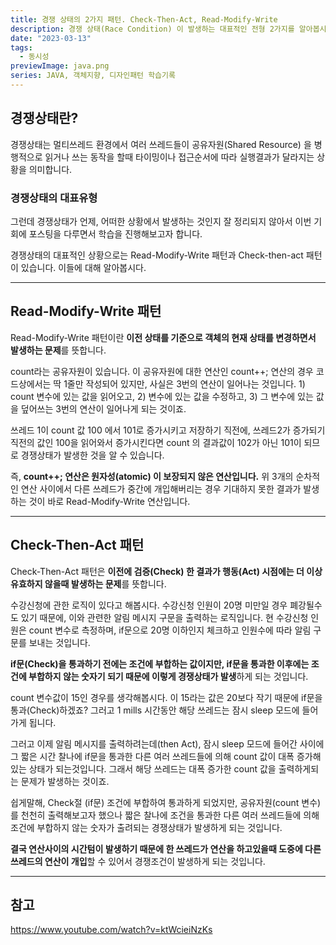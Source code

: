 ```yaml
---
title: 경쟁 상태의 2가지 패턴. Check-Then-Act, Read-Modify-Write
description: 경쟁 상태(Race Condition) 이 발생하는 대표적인 전형 2가지를 알아봅시다.
date: "2023-03-13"
tags:
  - 동시성
previewImage: java.png
series: JAVA, 객체지향, 디자인패턴 학습기록
---
```


## 경쟁상태란?

경쟁상태는 멀티쓰레드 환경에서 여러 쓰레드들이 공유자원(Shared Resource) 을 병행적으로 읽거나 쓰는 동작을 할때 타이밍이나 접근순서에 따라 실행결과가 달라지는 상황을 의미합니다.

### 경쟁상태의 대표유형

그런데 경쟁상태가 언제, 어떠한 상황에서 발생하는 것인지 잘 정리되지 않아서 이번 기회에 포스팅을 다루면서 학습을 진행해보고자 합니다.

경쟁상태의 대표적인 상황으로는 Read-Modify-Write 패턴과 Check-then-act 패턴이 있습니다. 이들에 대해 알아봅시다.

---

## Read-Modify-Write 패턴

Read-Modify-Write 패턴이란 **이전 상태를 기준으로 객체의 현재 상태를 변경하면서 발생하는 문제**를 뜻합니다.

count라는 공유자원이 있습니다. 이 공유자원에 대한 연산인 count++; 연산의 경우 코드상에서는 딱 1줄만 작성되어 있지만, 사실은 3번의 연산이 일어나는 것입니다. 1) count 변수에 있는 값을 읽어오고, 2) 변수에 있는 값을 수정하고, 3) 그 변수에 있는 값을 덮어쓰는 3번의 연산이 일어나게 되는 것이죠.

쓰레드 1이 count 값 100 에서 101로 증가시키고 저장하기 직전에, 쓰레드2가 증가되기 직전의 값인 100을 읽어와서 증가시킨다면 count 의 결과값이 102가 아닌 101이 되므로 경쟁상태가 발생한 것을 알 수 있습니다.

즉, **count++; 연산은 원자성(atomic) 이 보장되지 않은 연산입니다.** 위 3개의 순차적인 연산 사이에서 다른 쓰레드가 중간에 개입해버리는 경우 기대하지 못한 결과가 발생하는 것이 바로 Read-Modify-Write 연산입니다.

---

## Check-Then-Act 패턴

Check-Then-Act 패턴은 **이전에 검증(Check) 한 결과가 행동(Act) 시점에는 더 이상 유효하지 않을때 발생하는 문제**를 뜻합니다.

수강신청에 관한 로직이 있다고 해봅시다. 수강신청 인원이 20명 미만일 경우 폐강될수도 있기 때문에, 이와 관련한 알림 메시지 구문을 출력하는 로직입니다.
현 수강신청 인원은 count 변수로 측정하며, if문으로 20명 이하인지 체크하고 인원수에 따라 알림 구문를 보내는 것입니다.

**if문(Check)을 통과하기 전에는 조건에 부합하는 값이지만, if문을 통과한 이후에는 조건에 부합하지 않는 숫자기 되기 때문에 이렇게 경쟁상태가 발생**하게 되는 것입니다.

count 변수값이 15인 경우를 생각해봅시다. 이 15라는 값은 20보다 작기 때문에 if문을 통과(Check)하겠죠? 그러고 1 mills 시간동안 해당 쓰레드는 잠시 sleep 모드에 들어가게 됩니다.

그러고 이제 알림 메시지를 출력하려는데(then Act), 잠시 sleep 모드에 들어간 사이에 그 짧은 시간 찰나에 if문을 통과한 다른 여러 쓰레드들에 의해 count 값이 대폭 증가해있는 상태가 되는것입니다. 그래서 해당 쓰레드는 대폭 증가한 count 값을 출력하게되는 문제가 발생하는 것이죠.

쉽게말해, Check절 (if문) 조건에 부합하여 통과하게 되었지만, 공유자원(count 변수) 를 천천히 출력해보고자 했으나 짧은 찰나에 조건을 통과한 다른 여러 쓰레드들에 의해 조건에 부합하지 않는 숫자가 출려되는 경쟁상태가 발생하게 되는 것입니다.

**결국 연산사이의 시간텀이 발생하기 때문에 한 쓰레드가 연산을 하고있을때 도중에 다른 쓰레드의 연산이 개입**할 수 있어서 경쟁조건이 발생하게 되는 것입니다.

---

## 참고

https://www.youtube.com/watch?v=ktWcieiNzKs
